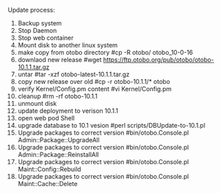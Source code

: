 Update process:
1. Backup system
2. Stop Daemon
3. Stop web container
4. Mount disk to another linux system
5. make copy from otobo directory #cp -R otobo/ otobo_10-0-16
6. downlaod new release #wget https://ftp.otobo.org/pub/otobo/otobo-10.1.1.tar.gz
7. untar #tar -xzf otobo-latest-10.1.1.tar.gz
8. copy new release over old #cp -r otobo-10.1.1/* otobo
9. verify Kernel/Config.pm content #vi Kernel/Config.pm
10. cleanup #rm -rf otobo-10.1.1
11. unmount disk
12. update deployment to verison 10.1.1
13. open web pod Shell
14. upgrade database to 10.1 vesion #perl scripts/DBUpdate-to-10.1.pl
15. Upgrade packages to correct version #bin/otobo.Console.pl Admin::Package::UpgradeAll
16. Upgrade packages to correct version #bin/otobo.Console.pl Admin::Package::ReinstallAll
17. Upgrade packages to correct version #bin/otobo.Console.pl Maint::Config::Rebuild
18. Upgrade packages to correct version #bin/otobo.Console.pl Maint::Cache::Delete

